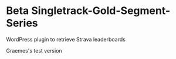 # Beta Singletrack-Gold-Segment-Series
WordPress plugin to retrieve Strava leaderboards

Graemes's test version
